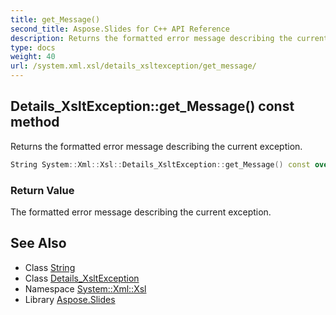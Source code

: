 ```yaml
---
title: get_Message()
second_title: Aspose.Slides for C++ API Reference
description: Returns the formatted error message describing the current exception.
type: docs
weight: 40
url: /system.xml.xsl/details_xsltexception/get_message/
---
```

## Details_XsltException::get_Message() const method


Returns the formatted error message describing the current exception.

```cpp
String System::Xml::Xsl::Details_XsltException::get_Message() const override
```


### Return Value

The formatted error message describing the current exception.

## See Also

* Class [String](../../../system/string/)
* Class [Details_XsltException](../)
* Namespace [System::Xml::Xsl](../../)
* Library [Aspose.Slides](../../../)